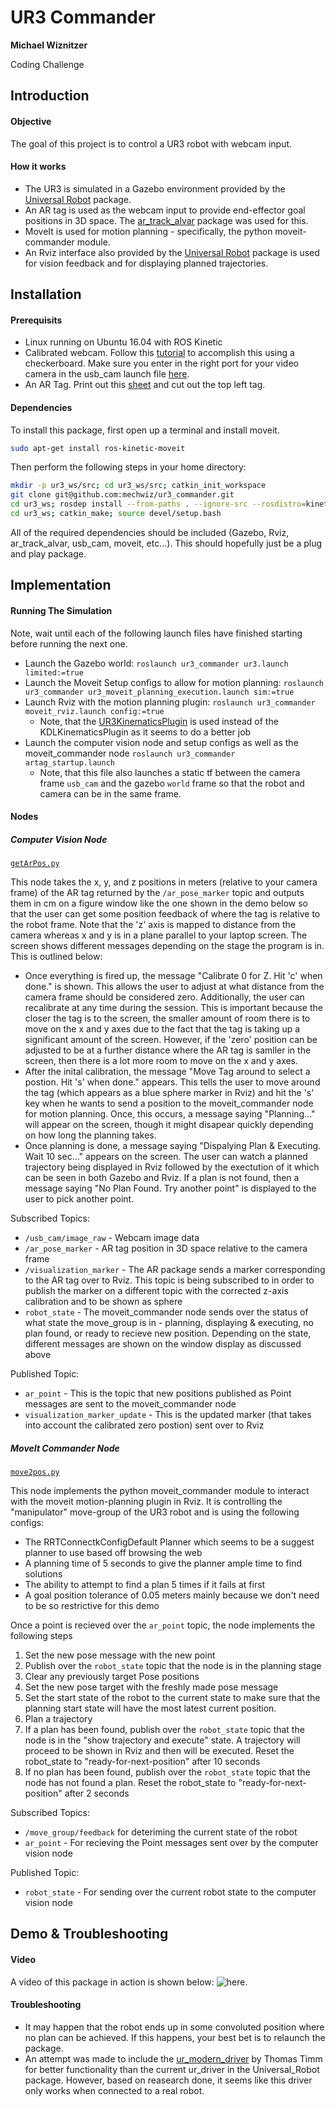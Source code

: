 # UR3 Commander
**Michael Wiznitzer**

Coding Challenge


## Introduction
####  Objective
The goal of this project is to control a UR3 robot with webcam input.

#### How it works
- The UR3 is simulated in a Gazebo environment provided by the [Universal Robot](https://github.com/ros-industrial/universal_robot) package.
- An AR tag is used as the webcam input to provide end-effector goal positions in 3D space. The [ar_track_alvar](http://wiki.ros.org/ar_track_alvar) package was used for this.
- MoveIt is used for motion planning - specifically, the python moveit-commander module.
- An Rviz interface also provided by the [Universal Robot](https://github.com/ros-industrial/universal_robot) package is used for vision feedback and for displaying planned trajectories.


## Installation
#### Prerequisits
- Linux running on Ubuntu 16.04 with ROS Kinetic
- Calibrated webcam. Follow this [tutorial](http://wiki.ros.org/camera_calibration/Tutorials/MonocularCalibration) to accomplish this using a checkerboard. Make sure you enter in the right port for your video camera in the usb_cam launch file [here](launch/usb_cam-test.launch).
- An AR Tag. Print out this [sheet](imgs/artags) and cut out the top left tag.

#### Dependencies
To install this package, first open up a terminal and install moveit.
```bash
sudo apt-get install ros-kinetic-moveit
```

Then perform the following steps in your home directory:
```bash
mkdir -p ur3_ws/src; cd ur3_ws/src; catkin_init_workspace
git clone git@github.com:mechwiz/ur3_commander.git
cd ur3_ws; rosdep install --from-paths . --ignore-src --rosdistro=kinetic
cd ur3_ws; catkin_make; source devel/setup.bash
```

All of the required dependencies should be included (Gazebo, Rviz, ar_track_alvar, usb_cam, moveit, etc...). This should hopefully just be a plug and play package.

## Implementation
#### Running The Simulation
Note, wait until each of the following launch files have finished starting before running the next one.

- Launch the Gazebo world: `roslaunch ur3_commander ur3.launch limited:=true`
- Launch the Moveit Setup configs to allow for motion planning: `roslaunch ur3_commander ur3_moveit_planning_execution.launch sim:=true`
- Launch Rviz with the motion planning plugin: `roslaunch ur3_commander moveit_rviz.launch config:=true`
    - Note, that the [UR3KinematicsPlugin](config/kinematics.yaml) is used instead of the KDLKinematicsPlugin as it seems to do a better job
- Launch the computer vision node and setup configs as well as the moveit_commander node `roslaunch ur3_commander artag_startup.launch`
    - Note, that this file also launches a static tf between the camera frame `usb_cam` and the gazebo `world` frame so that the robot and camera can be in the same frame.


#### Nodes
##### Computer Vision Node
[`getArPos.py`](src/getArPos.py)

This node takes the x, y, and z positions in meters (relative to your camera frame) of the AR tag returned by the `/ar_pose_marker` topic and outputs them in cm on a figure window like the one shown in the demo below so that the user can get some position feedback of where the tag is relative to the robot frame. Note that the 'z' axis is mapped to distance from the camera whereas x and y is in a plane parallel to your laptop screen. The screen shows different messages depending on the stage the program is in. This is outlined below:
- Once everything is fired up, the message "Calibrate 0 for Z. Hit 'c' when done." is shown. This allows the user to adjust at what distance from the camera frame should be considered zero. Additionally, the user can recalibrate at any time during the session. This is important because the closer the tag is to the screen, the smaller amount of room there is to move on the x and y axes due to the fact that the tag is taking up a significant amount of the screen. However, if the 'zero' position can be adjusted to be at a further distance where the AR tag is samller in the screen, then there is a lot more room to move on the x and y axes.
- After the inital calibration, the message "Move Tag around to select a postion. Hit 's' when done." appears. This tells the user to move around the tag (which appears as a blue sphere marker in Rviz) and hit the 's' key when he wants to send a position to the moveit_commander node for motion planning. Once, this occurs, a message saying "Planning..." will appear on the screen, though it might disapear quickly depending on how long the planning takes.
- Once planning is done, a message saying "Dispalying Plan & Executing. Wait 10 sec..." appears on the screen. The user can watch a planned trajectory being displayed in Rviz followed by the exectution of it which can be seen in both Gazebo and Rviz. If a plan is not found, then a message saying "No Plan Found. Try another point" is displayed to the user to pick another point.

Subscribed Topics:
- `/usb_cam/image_raw` - Webcam image data
- `/ar_pose_marker` - AR tag position in 3D space relative to the camera frame
- `/visualization_marker` - The AR package sends a marker corresponding to the AR tag over to Rviz. This topic is being subscribed to in order to publish the marker on a different topic with the corrected z-axis calibration and to be shown as sphere
- `robot_state` - The moveit_commander node sends over the status of what state the move_group is in - planning, displaying & executing, no plan found, or ready to recieve new position. Depending on the state, different messages are shown on the window display as discussed above

Published Topic:
- `ar_point` - This is the topic that new positions published as Point messages are sent to the moveit_commander node
- `visualization_marker_update` - This is the updated marker (that takes into account the calibrated zero postion) sent over to Rviz


##### MoveIt Commander Node
[`move2pos.py`](src/gridcalc.py)

This node implements the python moveit_commander module to interact with the moveit motion-planning plugin in Rviz. It is controlling the "manipulator" move-group of the UR3 robot and is using the following configs:
- The RRTConnectkConfigDefault Planner which seems to be a suggest planner to use based off browsing the web
- A planning time of 5 seconds to give the planner ample time to find solutions
- The ability to attempt to find a plan 5 times if it fails at first
- A goal position tolerance of 0.05 meters mainly because we don't need to be so restrictive for this demo

Once a point is recieved over the `ar_point` topic, the node implements the following steps
 1. Set the new pose message with the new point
 2. Publish over the `robot_state` topic that the node is in the planning stage
 2. Clear any previously target Pose positions
 3. Set the new pose target with the freshly made pose message
 4. Set the start state of the robot to the current state to make sure that the planning start state will have the most latest current position.
 5. Plan a trajectory
 6. If a plan has been found, publish over the `robot_state` topic that the node is in the "show trajectory and execute" state. A trajectory will proceed to be shown in Rviz and then will be executed. Reset the robot_state to "ready-for-next-position" after 10 seconds
 7. If no plan has been found, publish over the `robot_state` topic that the node has not found a plan. Reset the robot_state to "ready-for-next-position" after 2 seconds

Subscribed Topics:
- `/move_group/feedback` for deteriming the current state of the robot
- `ar_point` - For recieving the Point messages sent over by the computer vision node

Published Topic:
- `robot_state` - For sending over the current robot state to the computer vision node

## Demo & Troubleshooting
#### Video
A video of this package in action is shown below: ![here](imgs/ur3_commander_demo.gif).

#### Troubleshooting
- It may happen that the robot ends up in some convoluted position where no plan can be achieved. If this happens, your best bet is to relaunch the package.
- An attempt was made to include the [ur_modern_driver](https://github.com/ThomasTimm/ur_modern_driver) by Thomas Timm for better functionality than the current ur_driver in the Universal_Robot package. However, based on reasearch done, it seems like this driver only works when connected to a real robot.
